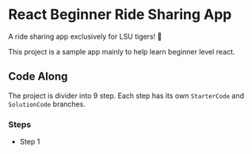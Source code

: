 # React Beginner Ride Sharing App

A ride sharing app exclusively for LSU tigers! 🐯

This project is a sample app mainly to help learn beginner level react.

## Code Along

The project is divider into 9 step. Each step has its own `StarterCode` and `SolutionCode` branches.

### Steps

- Step 1

